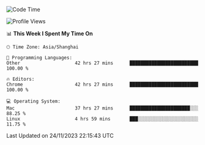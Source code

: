 <!--START_SECTION:waka-->
![Code Time](http://img.shields.io/badge/Code%20Time-1%2C595%20hrs%2053%20mins-blue)

![Profile Views](http://img.shields.io/badge/Profile%20Views-0-blue)

📊 **This Week I Spent My Time On** 

```text
🕑︎ Time Zone: Asia/Shanghai

💬 Programming Languages: 
Other                    42 hrs 27 mins      █████████████████████████   100.00 % 

🔥 Editors: 
Chrome                   42 hrs 27 mins      █████████████████████████   100.00 % 

💻 Operating System: 
Mac                      37 hrs 27 mins      ██████████████████████░░░   88.25 % 
Linux                    4 hrs 59 mins       ███░░░░░░░░░░░░░░░░░░░░░░   11.75 % 
```


 Last Updated on 24/11/2023 22:15:43 UTC
<!--END_SECTION:waka-->